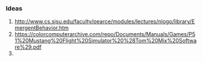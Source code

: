 ### Ideas
1. http://www.cs.sjsu.edu/faculty/pearce/modules/lectures/nlogo/library/EmergentBehavior.htm
2. https://colorcomputerarchive.com/repo/Documents/Manuals/Games/P51%20Mustang%20Flight%20Simulator%20%28Tom%20Mix%20Software%29.pdf
3. 
